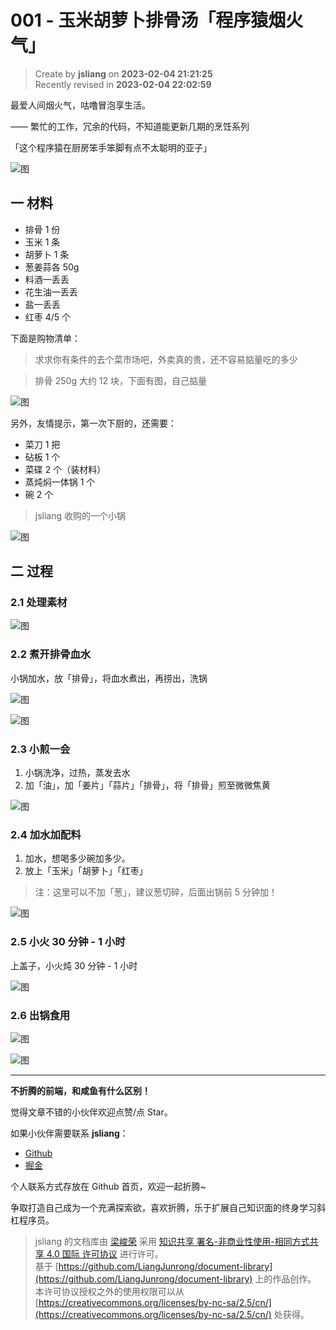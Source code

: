 001 - 玉米胡萝卜排骨汤「程序猿烟火气」
===

> Create by **jsliang** on **2023-02-04 21:21:25**  
> Recently revised in **2023-02-04 22:02:59**

最爱人间烟火气，咕噜冒泡享生活。

—— 繁忙的工作，冗余的代码，不知道能更新几期的烹饪系列

「这个程序猿在厨房笨手笨脚有点不太聪明的亚子」

![图](./img/10.jpg)

## 一 材料

* 排骨 1 份
* 玉米 1 条
* 胡萝卜 1 条
* 葱姜蒜各 50g
* 料酒一丢丢
* 花生油一丢丢
* 盐一丢丢
* 红枣 4/5 个

下面是购物清单：

> 求求你有条件的去个菜市场吧，外卖真的贵，还不容易掂量吃的多少

> 排骨 250g 大约 12 块，下面有图，自己掂量

![图](./img/01.jpg)

另外，友情提示，第一次下厨的，还需要：

* 菜刀 1 把
* 砧板 1 个
* 菜碟 2 个（装材料）
* 蒸炖焖一体锅 1 个
* 碗 2 个

> jsliang 收购的一个小锅

![图](./img/02.png)

## 二 过程

### 2.1 处理素材

![图](./img/03.jpg)

### 2.2 煮开排骨血水

小锅加水，放「排骨」，将血水煮出，再捞出，洗锅

![图](./img/04.jpg)

![图](./img/05.jpg)

### 2.3 小煎一会

1. 小锅洗净，过热，蒸发去水
2. 加「油」，加「姜片」「蒜片」「排骨」，将「排骨」煎至微微焦黄

![图](./img/06.jpg)

### 2.4 加水加配料

1. 加水，想喝多少碗加多少。
2. 放上「玉米」「胡萝卜」「红枣」

> 注：这里可以不加「葱」，建议葱切碎，后面出锅前 5 分钟加！

![图](./img/07.jpg)

### 2.5 小火 30 分钟 - 1 小时

上盖子，小火炖 30 分钟 - 1 小时

![图](./img/08.jpg)

### 2.6 出锅食用

![图](./img/09.jpg)

![图](./img/10.jpg)

---

**不折腾的前端，和咸鱼有什么区别！**

觉得文章不错的小伙伴欢迎点赞/点 Star。

如果小伙伴需要联系 **jsliang**：

* [Github](https://github.com/LiangJunrong/document-library)
* [掘金](https://juejin.im/user/3403743728515246)

个人联系方式存放在 Github 首页，欢迎一起折腾~

争取打造自己成为一个充满探索欲，喜欢折腾，乐于扩展自己知识面的终身学习斜杠程序员。

> jsliang 的文档库由 [梁峻荣](https://github.com/LiangJunrong) 采用 [知识共享 署名-非商业性使用-相同方式共享 4.0 国际 许可协议](http://creativecommons.org/licenses/by-nc-sa/4.0/) 进行许可。<br/>基于 [https://github.com/LiangJunrong/document-library](https://github.com/LiangJunrong/document-library) 上的作品创作。<br/>本许可协议授权之外的使用权限可以从 [https://creativecommons.org/licenses/by-nc-sa/2.5/cn/](https://creativecommons.org/licenses/by-nc-sa/2.5/cn/) 处获得。
